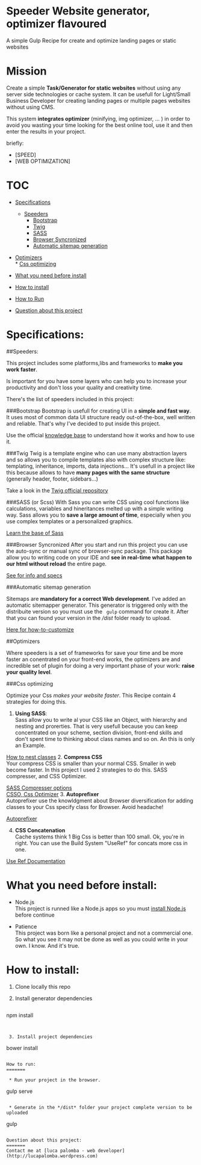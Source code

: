 # Speeder Website generator, optimizer flavoured

A simple Gulp Recipe for create and optimize landing pages or static websites

Mission
=======

Create a simple **Task/Generator for static websites** without using any server side technologies or cache system.
It can be usefull for Light/Small Business Developer for creating landing pages or multiple pages websites without using CMS.

This system **integrates optimizer** (minifying, img optimizer, ... ) in order to avoid you wasting your time looking for the best online tool, use it and then enter the results in your project.

briefly:
  * [SPEED]
  * [WEB OPTIMIZATION]

TOC
=======
  * [Specifications](https://github.com/lucapalomba/gulp-recipe-bootstrap-static-site#specs)
    * [Speeders](https://github.com/lucapalomba/gulp-recipe-bootstrap-static-site#speeders)    
      * [Bootstrap](https://github.com/lucapalomba/gulp-recipe-bootstrap-static-site#bootstrap)
      * [Twig](https://github.com/lucapalomba/gulp-recipe-bootstrap-static-site#twig)
      * [SASS](https://github.com/lucapalomba/gulp-recipe-bootstrap-static-site#sass-or-scss)
      * [Browser Syncronized](https://github.com/lucapalomba/gulp-recipe-bootstrap-static-site#browser-syncronized)  
      * [Automatic sitemap generation](https://github.com/lucapalomba/gulp-recipe-bootstrap-static-site#automatic-sitemap-generation)
   *  [Optimizers](https://github.com/lucapalomba/gulp-recipe-bootstrap-static-site#optimizers)  
     * [Css optimizing](https://github.com/lucapalomba/gulp-recipe-bootstrap-static-site#css-optimizing)

  * [What you need before install](https://github.com/lucapalomba/gulp-recipe-bootstrap-static-site#what-you-need-before-install)

  * [How to install](https://github.com/lucapalomba/gulp-recipe-bootstrap-static-site#how-to-install)
  * [How to Run](https://github.com/lucapalomba/gulp-recipe-bootstrap-static-site#how-to-run)  

  * [Question about this project](https://github.com/lucapalomba/gulp-recipe-bootstrap-static-site#question-about-this-project)  




Specifications:
=======

##Speeders:

This project includes some platforms,libs and frameworks to **make you work faster**.

Is important for you have some layers who can help you to increase your productivity and don't loss your quality and creativity time.

There's the list of speeders included in this project:

###Bootstrap
Bootstrap is usefull for creating UI in a **simple and fast way**.  
It uses most of common data UI structure ready out-of-the-box, well written and reliable. That's why I've decided to put inside this project.

Use the official [knowledge base](http://getbootstrap.com/) to understand how it works and how to use it.

###Twig
Twig is a template engine who can use many abstraction layers and so allows you to compile templates also with complex structure like: templating, inheritance, imports, data injections...
It's usefull in a project like this because allows to have **many pages with the same structure** (generally header, footer, sidebars...)    

Take a look in the [Twig official repository](http://twig.sensiolabs.org/)

###SASS (or Scss)
With Sass you can write CSS using cool functions like calculations, variables and hineritances melted up with a simple writing way.
Sass allows you to **save a large amount of time**, especially when you use complex templates or a personalized graphics.  

[Learn the base of Sass](http://sass-lang.com/guide)

###Browser Syncronized
After you start and run this project you can use the auto-sync or manual sync of browser-sync package. This package allow you to writing code on your IDE and **see in real-time what happen to our html without reload** the entire page.

[See for info and specs](http://www.browsersync.io/)

###Automatic sitemap generation

Sitemaps are **mandatory for a correct Web development**. I've added an automatic sitemapper generator. This generator is triggered only with the distribuite version so you must use the  ```
gulp``` command for create it. After that you can found your version in the */dist* folder ready to upload.

[Here for how-to-customize ](https://github.com/pgilad/gulp-sitemap)


##Optimizers

Where speeders is a set of frameworks for save your time and be more faster an conentrated on your front-end works, the optimizers are and incredible set of plugin for doing a very important phase of your work: **raise your quality level**.

###Css optimizing

Optimize your Css *makes your website faster*. This Recipe contain 4 strategies for doing this.

1. **Using SASS**:  
Sass allow you to write al your CSS like an Object, with hierarchy and nesting and prorerties. That is very usefull because you can keep concentrated on your scheme, section division, front-end skills and don't spent time to thinking about class names and so on. An this is only an Example.  

 [How to nest classes](http://sass-lang.com/guide#topic-3)
2. **Compress CSS**  
Your compress CSS is smaller than your normal CSS. Smaller in web become faster. In this project I used 2 strategies to do this. SASS compresser, and CSS Optimizer.  

 [SASS Compresser options](https://github.com/dlmanning/gulp-sass)  
 [CSSO, Css Optimizer](https://github.com/css/csso)
3. **Autoprefixer**  
Autoprefixer use the knowldgment about Browser diversification for adding classes to your Css specify class for Browser. Avoid headache!  

 [Autoprefixer](https://github.com/postcss/autoprefixer)

4. **CSS Concatenation**  
Cache systems think 1 Big Css is better than 100 small. Ok, you're in right. You can use the Build System "UseRef" for concats more css in one.

 [Use Ref Documentation](https://github.com/jonkemp/gulp-useref)








What you need before install:
=======

  * Node.js  
  This project is runned like a Node.js apps so you must [install Node.js](https://nodejs.org/download/) before continue


  * Patience  
  This project was born like a personal project and not a commercial one. So what you see it may not be done as well as you could write in your own. I know. And it's true.

How to install:
=======

 1. Clone locally this repo


 2. Install generator dependencies    
    ```
npm install
```


 3. Install project dependencies
 ```
bower install
```

How to run:
=======

 * Run your project in the browser.
  ```
gulp serve
```

 * Generate in the */dist* folder your project complete version to be uploaded
   ```
gulp
```

Question about this project:
=======
Contact me at [luca palomba - web developer](http://lucapalomba.wordpress.com)
